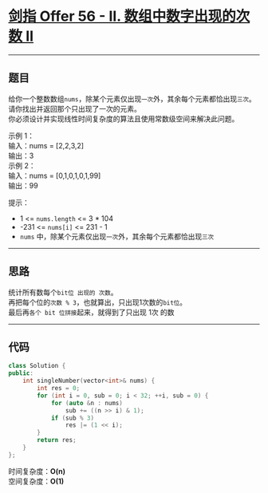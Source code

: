 # [剑指 Offer 56 - II. 数组中数字出现的次数 II](https://leetcode.cn/problems/single-number-ii/description/)

---

## 题目

给你一个整数数组`nums`，除某个元素仅出现`一次`外，其余每个元素都恰出现`三次`。请你找出并返回那个只出现了一次的元素。  
你必须设计并实现线性时间复杂度的算法且使用常数级空间来解决此问题。  

示例 1：  
输入：nums = [2,2,3,2]  
输出：3  
示例 2：  
输入：nums = [0,1,0,1,0,1,99]  
输出：99  

提示：  

- 1 <= `nums.length` <= 3 * 104
- -231 <= `nums[i]` <= 231 - 1
- `nums` 中，除某个元素仅出现`一次`外，其余每个元素都恰出现`三次`

---

## 思路

统计所有数每个`bit位 出现的 次数`。  
再把每个位的`次数 % 3`，也就算出，只出现1次数的`bit位`。  
最后再`各个 bit 位拼接`起来，就得到了只出现 1次 的数  

---

## 代码

```C++
class Solution {
public:
    int singleNumber(vector<int>& nums) {
        int res = 0;
        for (int i = 0, sub = 0; i < 32; ++i, sub = 0) {
            for (auto &n : nums)
                sub += ((n >> i) & 1);
            if (sub % 3)
                res |= (1 << i);
        }
        return res;
    }
};
```

时间复杂度：**O(n)**  
空间复杂度：**O(1)**
